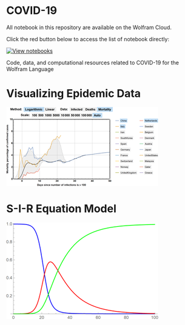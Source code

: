 # COVID-19

All notebook in this repository are available on the Wolfram Cloud.

Click the red button below to access the list of notebook directly:

[![View notebooks](https://wolfr.am/HAAhzkRq)](https://wolfr.am/L7SiczRt)

Code, data, and computational resources related to COVID-19 for the Wolfram Language

# Visualizing Epidemic Data

[![COVID-19 Visualizing Epidemic Data](Images/visualization-01.png)](Computational-Essays/COVID-19-Visualizing-Epidemic-Data.nb)

# S-I-R Equation Model

[![SIR Equation](Images/visualization-02.png)](Computational-Essays/SIR-Equation.nb)
